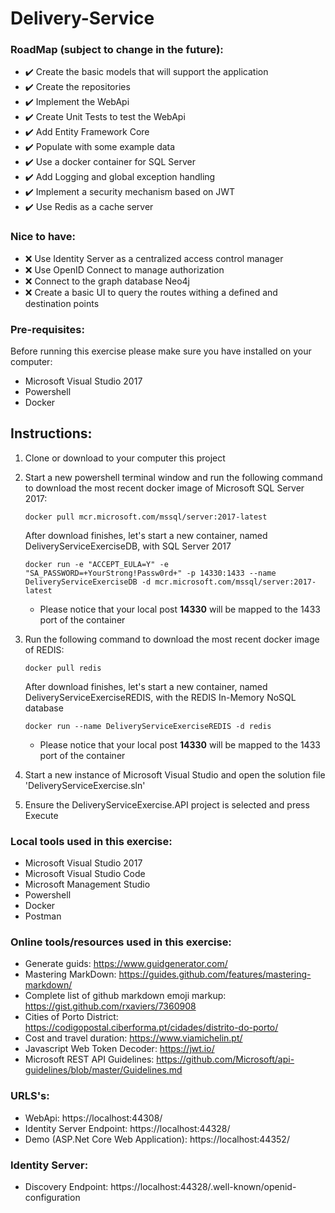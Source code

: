 # Delivery-Service

### RoadMap (subject to change in the future):
* :heavy_check_mark: Create the basic models that will support the application
* :heavy_check_mark: Create the repositories
* :heavy_check_mark: Implement the WebApi
* :heavy_check_mark: Create Unit Tests to test the WebApi
* :heavy_check_mark: Add Entity Framework Core
* :heavy_check_mark: Populate with some example data
* :heavy_check_mark: Use a docker container for SQL Server
* :heavy_check_mark: Add Logging and global exception handling
* :heavy_check_mark: Implement a security mechanism based on JWT
* :heavy_check_mark: Use Redis as a cache server


### Nice to have:
* :x: Use Identity Server as a centralized access control manager
* :x: Use OpenID Connect to manage authorization
* :x: Connect to the graph database Neo4j
* :x: Create a basic UI to query the routes withing a defined and destination points


### Pre-requisites:
Before running this exercise please make sure you have installed on your computer:
* Microsoft Visual Studio 2017
* Powershell
* Docker


## Instructions:
1. Clone or download to your computer this project
2. Start a new powershell terminal window and run the following command to download the most recent docker image of Microsoft SQL Server 2017:
    ```
    docker pull mcr.microsoft.com/mssql/server:2017-latest
    ```
    After download finishes, let's start a new container, named DeliveryServiceExerciseDB, with SQL Server 2017

    ```
    docker run -e "ACCEPT_EULA=Y" -e "SA_PASSWORD=+YourStrong!Passw0rd+" -p 14330:1433 --name DeliveryServiceExerciseDB -d mcr.microsoft.com/mssql/server:2017-latest
    ```
    * Please notice that your local post **14330** will be mapped to the 1433 port of the container

3. Run the following command to download the most recent docker image of REDIS:
    ```
    docker pull redis
    ```
    After download finishes, let's start a new container, named DeliveryServiceExerciseREDIS, with the REDIS In-Memory NoSQL database

    ```
    docker run --name DeliveryServiceExerciseREDIS -d redis
    ```
    * Please notice that your local post **14330** will be mapped to the 1433 port of the container

4. Start a new instance of Microsoft Visual Studio and open the solution file 'DeliveryServiceExercise.sln'
5. Ensure the DeliveryServiceExercise.API project is selected and press Execute



###  Local tools used in this exercise:
* Microsoft Visual Studio 2017
* Microsoft Visual Studio Code
* Microsoft Management Studio
* Powershell
* Docker
* Postman


### Online tools/resources used in this exercise:
* Generate guids: https://www.guidgenerator.com/
* Mastering MarkDown: https://guides.github.com/features/mastering-markdown/
* Complete list of github markdown emoji markup: https://gist.github.com/rxaviers/7360908
* Cities of Porto District: https://codigopostal.ciberforma.pt/cidades/distrito-do-porto/
* Cost and travel duration: https://www.viamichelin.pt/
* Javascript Web Token Decoder: https://jwt.io/
* Microsoft REST API Guidelines: https://github.com/Microsoft/api-guidelines/blob/master/Guidelines.md


### URLS's:
* WebApi: https://localhost:44308/
* Identity Server Endpoint: https://localhost:44328/
* Demo (ASP.Net Core Web Application): https://localhost:44352/


### Identity Server:
* Discovery Endpoint: https://localhost:44328/.well-known/openid-configuration


